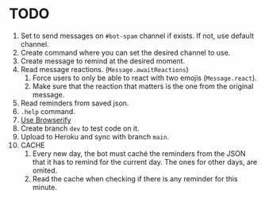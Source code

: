 # TODO
1. Set to send messages on `#bot-spam` channel if exists. If not, use default channel.
2. Create command where you can set the desired channel to use.
3. Create message to remind at the desired moment.
4. Read message reactions. (`Message.awaitReactions`)
   1. Force users to only be able to react with two emojis (`Message.react`).
   2. Make sure that the reaction that matters is the one from the original message.
5.  Read reminders from saved json.
6.  `.help` command.
7.  [Use Browserify](https://www.typescriptlang.org/docs/handbook/gulp.html#browserify)
8.  Create branch `dev` to test code on it.
9.  Upload to Heroku and sync with branch `main`.
10. CACHE
    1.  Every new day, the bot must caché the reminders from the JSON that it has to remind for the current day. The ones for other days, are omited.
    2.  Read the cache when checking if there is any reminder for this minute.
